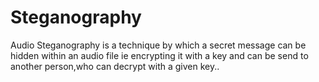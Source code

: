 # Steganography
Audio Steganography is a technique by which a secret message can be hidden within an audio file ie encrypting it with a key and can be send to another person,who can decrypt with a given key..
